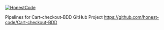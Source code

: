 

[![HonestCode](https://pro.honestcode.io/api/blueprint/bp.HkNcISmx-/badge.svg)](https://pro.honestcode.io/#/blueprint/edit/bp.HkNcISmx-)


Pipelines for Cart-checkout-BDD GitHub Project
https://github.com/honest-code/Cart-checkout-BDD

